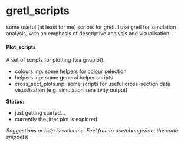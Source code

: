 # gretl_scripts
some useful (at least for me) scripts for gretl. I use gretl for simulation analysis, with an emphasis of descriptive analysis and visualisation.

#### Plot_scripts
A set of scripts for plotting (via gnuplot).
- colours.inp: some helpers for colour selection
- helpers.inp: some general helper scripts
- cross_sect_plots.inp: some scripts for useful cross-section data visualisation (e.g. simulation sensitvity output)

**Status:**
- just getting started...
- currently the jitter plot is explored

*Suggestions or help is welcome. Feel free to use/change/etc. the code snippets!*
